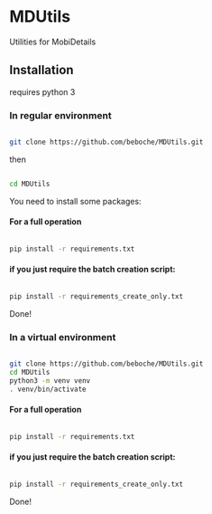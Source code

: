# MDUtils
Utilities for MobiDetails


## Installation


requires python 3

### In regular environment

```bash

git clone https://github.com/beboche/MDUtils.git

```

then

```bash

cd MDUtils

```

You need to install some packages:

#### For a full operation

```bash

pip install -r requirements.txt

```

#### if you just require the batch creation script:

```bash

pip install -r requirements_create_only.txt

```

Done!

### In a virtual environment


```bash

git clone https://github.com/beboche/MDUtils.git
cd MDUtils
python3 -m venv venv
. venv/bin/activate

```

#### For a full operation

```bash

pip install -r requirements.txt

```

#### if you just require the batch creation script:

```bash

pip install -r requirements_create_only.txt

```


Done!
